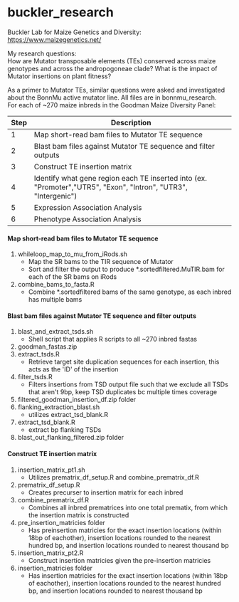 # buckler_research

Buckler Lab for Maize Genetics and Diversity: https://www.maizegenetics.net/ <br>

My research questions: <br>
How are Mutator transposable elements (TEs) conserved across maize genotypes and across the andropogoneae clade? What is the impact of Mutator insertions on plant fitness? <br>

As a primer to Mutator TEs, similar questions were asked and investigated about the BonnMu active mutator line. All files are in bonnmu_research.<br/>
For each of ~270 maize inbreds in the Goodman Maize Diversity Panel:

| Step | Description|
| ---- | -----------|
| 1 | Map short-read bam files to Mutator TE sequence |
| 2 | Blast bam files against Mutator TE sequence and filter outputs|
| 3 | Construct TE insertion matrix |
| 4 | Identify what gene region each TE inserted into (ex. "Promoter","UTR5", "Exon", "Intron", "UTR3", "Intergenic")|
| 5 | Expression Association Analysis |
| 6 | Phenotype Association Analysis |


#### Map short-read bam files to Mutator TE sequence
1. whileloop_map_to_mu_from_iRods.sh
    - Map the SR bams to the TIR sequence of Mutator
    - Sort and filter the output to produce \*.sortedfiltered.MuTIR.bam for each of the SR bams on iRods
2. combine_bams_to_fasta.R
    - Combine \*.sortedfiltered bams of the same genotype, as each inbred has multiple bams
#### Blast bam files against Mutator TE sequence and filter outputs
1. blast_and_extract_tsds.sh
    - Shell script that applies R scripts to all ~270 inbred fastas
2. goodman_fastas.zip
3. extract_tsds.R
    - Retrieve target site duplication sequences for each insertion, this acts as the 'ID' of the insertion
4. filter_tsds.R
    - Filters insertions from TSD output file such that we exclude all TSDs that aren't 9bp, keep TSD duplicates bc multiple times coverage
5. filtered_goodman_insertion_df.zip folder
6. flanking_extraction_blast.sh
    - utilizes extract_tsd_blank.R
7. extract_tsd_blank.R
    - extract bp flanking TSDs
8. blast_out_flanking_filtered.zip folder
#### Construct TE insertion matrix
1. insertion_matrix_pt1.sh
    - Utilizes prematrix_df_setup.R and combine_prematrix_df.R
2. prematrix_df_setup.R
    - Creates precurser to insertion matrix for each inbred
3. combine_prematrix_df.R
    - Combines  all inbred prematrices into one total prematix, from which the insertion matrix is constructed
4. pre_insertion_matricies folder
    - Has preinsertion matricies for the exact insertion locations (within 18bp of eachother), insertion locations rounded to the nearest hundred bp, and insertion locations rounded to nearest thousand bp
5. insertion_matrix_pt2.R
    - Construct insertion matricies given the pre-insertion matricies
6. insertion_matricies folder
    - Has insertion matricies for the exact insertion locations (within 18bp of eachother), insertion locations rounded to the nearest hundred bp, and insertion locations rounded to nearest thousand bp
